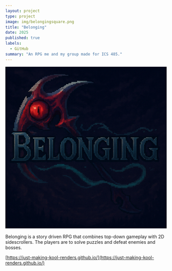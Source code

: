 ```yaml
---
layout: project
type: project
image: img/belongingsquare.png
title: "Belonging"
date: 2025
published: true
labels:
  - GitHub
summary: "An RPG me and my group made for ICS 485."
---
```


<img class="img-fluid" src="../Belonging.png">

Belonging is a story driven RPG that combines top-down gameplay with 2D sidescrollers.  The players are to solve puzzles and defeat enemies and bosses.

[https://just-making-kool-renders.github.io/](https://just-making-kool-renders.github.io/)
